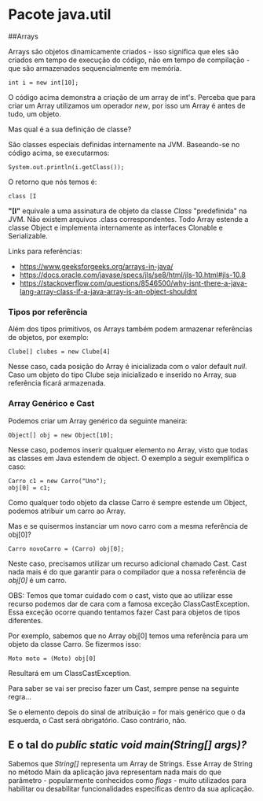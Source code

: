 # Pacote java.util

##Arrays

Arrays são objetos dinamicamente criados - isso significa que eles são criados em tempo de execução do
código, não em tempo de compilação - que são armazenados sequencialmente em memória. 

    int i = new int[10];

O código acima demonstra a criação de um array de int's. Perceba que para criar um Array utilizamos um
operador *new*, por isso um Array é antes de tudo, um objeto. 

Mas qual é a sua definição de classe?

São classes especiais definidas internamente na JVM. Baseando-se no código acima, se executarmos: 

    System.out.println(i.getClass());

O retorno que nós temos é: 

    class [I

**"[I"** equivale a uma assinatura de objeto da classe *Class* "predefinida" na JVM. Não existem arquivos .class correspondentes. 
Todo Array estende a classe Object e implementa internamente as interfaces Clonable e Serializable.

Links para referências:

- https://www.geeksforgeeks.org/arrays-in-java/
- https://docs.oracle.com/javase/specs/jls/se8/html/jls-10.html#jls-10.8
- https://stackoverflow.com/questions/8546500/why-isnt-there-a-java-lang-array-class-if-a-java-array-is-an-object-shouldnt

### Tipos por referência

Além dos tipos primitivos, os Arrays também podem armazenar referências de objetos, por exemplo:

    Clube[] clubes = new Clube[4]

Nesse caso, cada posição do Array é inicializada com o valor default *null*. Caso um objeto do tipo Clube seja 
inicializado e inserido no Array, sua referência ficará armazenada.

### Array Genérico e Cast

Podemos criar um Array genérico da seguinte maneira:

    Object[] obj = new Object[10];

Nesse caso, podemos inserir qualquer elemento no Array, visto que todas as classes em Java estendem de object. O exemplo
a seguir exemplifica o caso:

    Carro c1 = new Carro("Uno");
    obj[0] = c1;

Como qualquer todo objeto da classe Carro é sempre estende um Object, podemos atribuir um carro ao Array. 

Mas e se quisermos instanciar um novo carro com a mesma referência de obj[0]?

    Carro novoCarro = (Carro) obj[0];

Neste caso, precisamos utilizar um recurso adicional chamado Cast. Cast nada mais é do que garantir para o compilador 
que a nossa referência de *obj[0]* é um carro. 

OBS: Temos que tomar cuidado com o cast, visto que ao utilizar esse recurso podemos dar de cara com a famosa exceção
ClassCastException. Essa exceção ocorre quando tentamos fazer Cast para objetos de tipos diferentes. 

Por exemplo, sabemos que no Array obj[0] temos uma referência para um objeto da classe Carro. Se fizermos isso:

    Moto moto = (Moto) obj[0]

Resultará em um ClassCastException.

Para saber se vai ser preciso fazer um Cast, sempre pense na seguinte regra... 

Se o elemento depois do sinal de atribuição *=* for mais genérico que o da esquerda, o Cast será obrigatório. Caso 
contrário, não.

## E o tal do *public static void main(String[] args)?*

Sabemos que *String[]* representa um Array de Strings. Esse Array de String no método Main da aplicação java representam
nada mais do que parâmetro - popularmente conhecidos como *flags* - muito utilizados para habilitar ou desabilitar 
funcionalidades específicas dentro da sua aplicação.